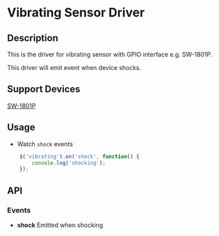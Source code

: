 # Vibrating Sensor Driver

## Description
This is the driver for vibrating sensor with GPIO interface e.g. SW-1801P.

This driver will emit event when device shocks.

## Support Devices

[SW-1801P](http://rap.ruff.io/devices/SW-1801P)

## Usage

* Watch `shock` events

```javascript
    $('vibrating').on('shock', function() {
        console.log('shocking');
    });
```

## API
### Events
* **shock**
Emitted when shocking
